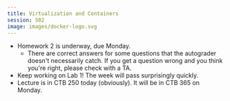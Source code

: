 ```yaml
---
title: Virtualization and Containers
session: S02
image: images/docker-logo.svg
---
```


* Homework 2 is underway, due Monday.
    * There are correct answers for some questions that the autograder doesn't necessarily catch. If you get a question wrong and you think you're right, please check with a TA.
* Keep working on Lab 1! The week will pass surprisingly quickly.
* Lecture is in CTB 250 today (obviously). It will be in CTB 365 on Monday.